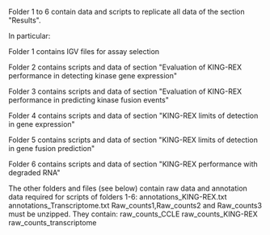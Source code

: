 Folder 1 to 6 contain data and scripts to replicate all data of  the section "Results".

In particular:

Folder 1 contains IGV files for assay selection

Folder 2 contains scripts and data of section "Evaluation of KING-REX performance in detecting kinase gene expression"

Folder 3 contains scripts and data of section "Evaluation of KING-REX performance in predicting kinase fusion events"

Folder 4 contains scripts and data of section "KING-REX limits of detection in gene expression"

Folder 5 contains scripts and data of section "KING-REX limits of detection in gene fusion prediction"

Folder 6 contains scripts and data of section "KING-REX performance with degraded RNA"


The other folders  and files (see below) contain raw data and annotation data required for scripts of folders 1-6:
annotations_KING-REX.txt
annotations_Transcriptome.txt
Raw_counts1,Raw_counts2 and Raw_counts3 must be unzipped. They contain:
	raw_counts_CCLE
	raw_counts_KING-REX
	raw_counts_transcriptome

